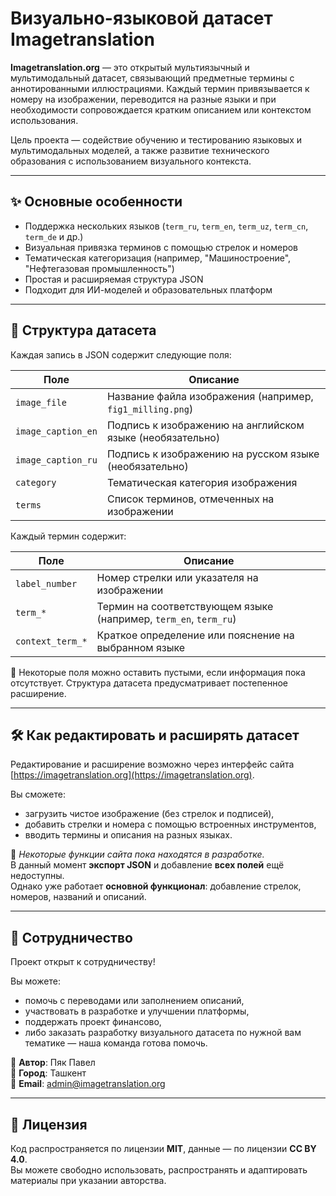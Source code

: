
# Визуально-языковой датасет Imagetranslation

**Imagetranslation.org** — это открытый мультиязычный и мультимодальный датасет, связывающий предметные термины с аннотированными иллюстрациями. Каждый термин привязывается к номеру на изображении, переводится на разные языки и при необходимости сопровождается кратким описанием или контекстом использования.

Цель проекта — содействие обучению и тестированию языковых и мультимодальных моделей, а также развитие технического образования с использованием визуального контекста.

---

## ✨ Основные особенности

- Поддержка нескольких языков (`term_ru`, `term_en`, `term_uz`, `term_cn`, `term_de` и др.)
- Визуальная привязка терминов с помощью стрелок и номеров
- Тематическая категоризация (например, "Машиностроение", "Нефтегазовая промышленность")
- Простая и расширяемая структура JSON
- Подходит для ИИ-моделей и образовательных платформ

---

## 📁 Структура датасета

Каждая запись в JSON содержит следующие поля:

| Поле                | Описание |
|---------------------|----------|
| `image_file`        | Название файла изображения (например, `fig1_milling.png`) |
| `image_caption_en`  | Подпись к изображению на английском языке (необязательно) |
| `image_caption_ru`  | Подпись к изображению на русском языке (необязательно) |
| `category`          | Тематическая категория изображения |
| `terms`             | Список терминов, отмеченных на изображении |

Каждый термин содержит:

| Поле                        | Описание |
|-----------------------------|----------|
| `label_number`              | Номер стрелки или указателя на изображении |
| `term_*`                    | Термин на соответствующем языке (например, `term_en`, `term_ru`) |
| `context_term_*`            | Краткое определение или пояснение на выбранном языке |

📌 Некоторые поля можно оставить пустыми, если информация пока отсутствует. Структура датасета предусматривает постепенное расширение.

---

## 🛠 Как редактировать и расширять датасет

Редактирование и расширение возможно через интерфейс сайта [https://imagetranslation.org](https://imagetranslation.org).

Вы сможете:

- загрузить чистое изображение (без стрелок и подписей),
- добавить стрелки и номера с помощью встроенных инструментов,
- вводить термины и описания на разных языках.

🔧 *Некоторые функции сайта пока находятся в разработке.*  
В данный момент **экспорт JSON** и добавление **всех полей** ещё недоступны.  
Однако уже работает **основной функционал**: добавление стрелок, номеров, названий и описаний.

---

## 🤝 Сотрудничество

Проект открыт к сотрудничеству!

Вы можете:

- помочь с переводами или заполнением описаний,
- участвовать в разработке и улучшении платформы,
- поддержать проект финансово,
- либо заказать разработку визуального датасета по нужной вам тематике — наша команда готова помочь.

👤 **Автор**: Пяк Павел  
📍 **Город**: Ташкент  
📧 **Email**: admin@imagetranslation.org

---

## 📜 Лицензия

Код распространяется по лицензии **MIT**, данные — по лицензии **CC BY 4.0**.  
Вы можете свободно использовать, распространять и адаптировать материалы при указании авторства.
